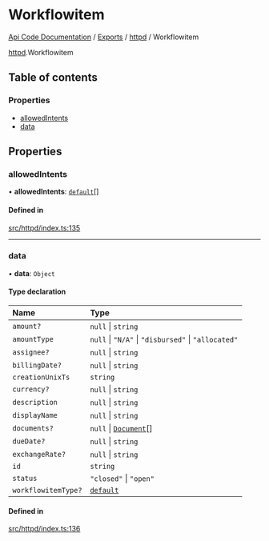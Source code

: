 # Workflowitem
 
[Api Code Documentation](../README.md) / [Exports](../modules.md) / [httpd](../modules/httpd.md) / Workflowitem

[httpd](../modules/httpd.md).Workflowitem

## Table of contents

### Properties

- [allowedIntents](httpd.Workflowitem.md#allowedintents)
- [data](httpd.Workflowitem.md#data)

## Properties

### allowedIntents

• **allowedIntents**: [`default`](../modules/authz_intents.md#default)[]

#### Defined in

[src/httpd/index.ts:135](https://github.com/openkfw/TruBudget/blob/1602d8b/api/src/httpd/index.ts#L135)

___

### data

• **data**: `Object`

#### Type declaration

| Name | Type |
| :------ | :------ |
| `amount?` | ``null`` \| `string` |
| `amountType` | ``null`` \| ``"N/A"`` \| ``"disbursed"`` \| ``"allocated"`` |
| `assignee?` | ``null`` \| `string` |
| `billingDate?` | ``null`` \| `string` |
| `creationUnixTs` | `string` |
| `currency?` | ``null`` \| `string` |
| `description` | ``null`` \| `string` |
| `displayName` | ``null`` \| `string` |
| `documents?` | ``null`` \| [`Document`](httpd.Document.md)[] |
| `dueDate?` | ``null`` \| `string` |
| `exchangeRate?` | ``null`` \| `string` |
| `id` | `string` |
| `status` | ``"closed"`` \| ``"open"`` |
| `workflowitemType?` | [`default`](../modules/service_domain_workflowitem_types_types.md#default) |

#### Defined in

[src/httpd/index.ts:136](https://github.com/openkfw/TruBudget/blob/1602d8b/api/src/httpd/index.ts#L136)
